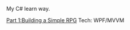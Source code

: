 My C# learn way.

[Part 1:Building a Simple RPG](https://scottlilly.com/learn-c-by-building-a-simple-rpg-index/)
Tech: WPF/MVVM
